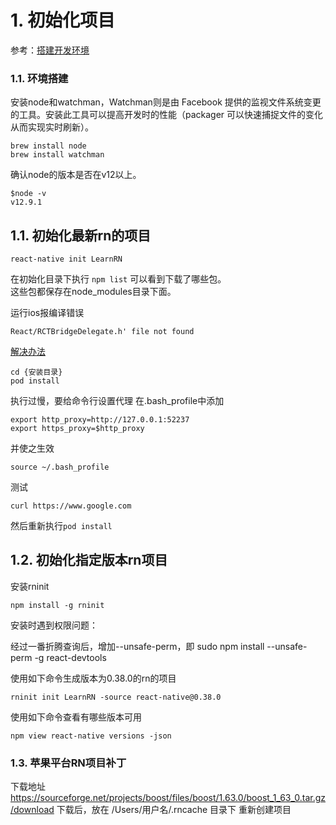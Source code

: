# 1. 初始化项目
参考：[搭建开发环境](https://reactnative.cn/docs/environment-setup)
### 1.1. 环境搭建
安装node和watchman，Watchman则是由 Facebook 提供的监视文件系统变更的工具。安装此工具可以提高开发时的性能（packager 可以快速捕捉文件的变化从而实现实时刷新）。
```
brew install node
brew install watchman
```
确认node的版本是否在v12以上。
```
$node -v
v12.9.1
```
## 1.1. 初始化最新rn的项目
```
react-native init LearnRN
```
在初始化目录下执行 ```npm list``` 可以看到下载了哪些包。  
这些包都保存在node_modules目录下面。  

运行ios报编译错误
```
React/RCTBridgeDelegate.h' file not found
```
[解决办法](https://stackoverflow.com/questions/56916798/react-rctbridgedelegate-h-file-not-found)
```
cd {安装目录}
pod install
```
执行过慢，要给命令行设置代理
在.bash_profile中添加
```
export http_proxy=http://127.0.0.1:52237
export https_proxy=$http_proxy
```
并使之生效
```
source ~/.bash_profile
```
测试
```
curl https://www.google.com
```
然后重新执行```pod install```


## 1.2. 初始化指定版本rn项目
安装rninit
```
npm install -g rninit
```
安装时遇到权限问题：

经过一番折腾查询后，增加--unsafe-perm，即
sudo npm install --unsafe-perm -g react-devtools

使用如下命令生成版本为0.38.0的rn的项目
```
rninit init LearnRN -source react-native@0.38.0
```
使用如下命令查看有哪些版本可用
```
npm view react-native versions -json
```

### 1.3. 苹果平台RN项目补丁
下载地址
https://sourceforge.net/projects/boost/files/boost/1.63.0/boost_1_63_0.tar.gz/download
下载后，放在
/Users/用户名/.rncache 目录下
重新创建项目
